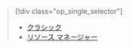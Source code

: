 > [!div class="op_single_selector"]
> * [クラシック](../articles/virtual-machines/virtual-machines-windows-classic-troubleshoot-deployment-new-vm.md)
> * [リソース マネージャー](../articles/virtual-machines/virtual-machines-windows-troubleshoot-deployment-new-vm.md)
> 
> 

